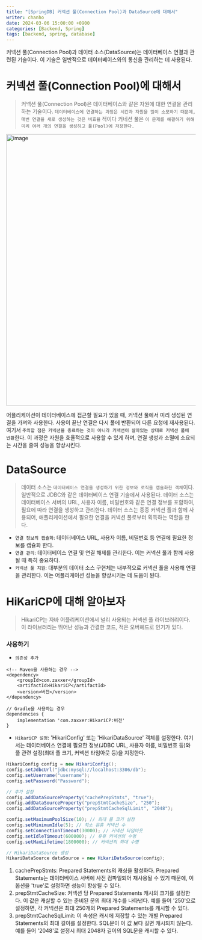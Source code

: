 ```yaml
---
title: "[SpringDB] 커넥션 풀(Connection Pool)과 DataSource에 대해서"
writer: chanho
date: 2024-03-06 15:00:00 +0900
categories: [Backend, Spring]
tags: [backend, spring, database]
---
```


커넥션 풀(Connection Pool)과 데이터 소스(DataSource)는 데이터베이스 연결과 관련된 기술이다. 이 기술은 일반적으로 데이터베이스와의 통신을 관리하는 데 사용된다.

# 커넥션 풀(Connection Pool)에 대해서

> 커넥션 풀(Connection Pool)은 데이터베이스와 같은 자원에 대한 연결을 관리하는 기술이다. `데이터베이스에 연결하는 과정은 시간과 자원을 많이 소모하기 때문에, 매번 연결을 새로 생성하는 것은 비효율` 적이다 커네션 풀은 `이 문제를 해결하기 위해 미리 여러 개의 연결을 생성하고 풀(Pool)에 저장한다.`

<img width="722" alt="image" src="https://github.com/chanhocode/chanhocode.github.io/assets/105937460/82adf834-f1ee-4790-8d31-ee7783aecd70">

어플리케이션이 데이터베이스에 접근할 필요가 있을 때, 커넥션 풀에서 미리 생성된 연결을 가져와 사용한다. 사용이 끝난 연결은 다시 풀에 반환되어 다른 요청에 재사용된다. 여기서 `주의할 점은 커넥션을 종료하는 것이 아니라 커넥션이 살아있는 상태로 커넥션 풀에 반환`한다. 이 과정은 자원을 효율적으로 사용할 수 있게 하며, 연결 생성과 소멸에 소요되는 시간을 줄여 성능을 향상시킨다.

# DataSource

> 데이터 소스는 `데이터베이스 연결을 생성하기 위한 정보와 로직을 캡슐화한 객체`이다. 일반적으로 JDBC와 같은 데이터베이스 연결 기술에서 사용된다. 데이터 소스는 데이터베이스 서버의 URL, 사용자 이름, 비밀번호와 같은 연결 정보를 포함하여, 필요에 따라 연결을 생성하고 관리한다. 데이터 소스는 종종 커넥션 풀과 함께 사용되어, 애플리케이션에서 필요한 연결을 커넥션 풀로부터 획득하는 역할을 한다.

- `연결 정보의 캡슐화`: 데이터베이스 URL, 사용자 이름, 비밀번호 등 연결에 필요한 정보를 캡슐화 한다.
- `연결 관리`: 데이터베이스 연결 및 연결 해제를 관리한다. 이는 커넥션 풀과 함께 사용될 때 특히 중요하다.
- `커넥션 풀 지원`: 대부분의 데이터 소스 구현체는 내부적으로 커넥션 풀을 사용해 연결을 관리한다. 이는 어플리케이션 성능을 향상시키는 데 도움이 된다.

# HiKariCP에 대해 알아보자

> HikariCP는 자바 어플리케이션에서 널리 사용되는 커넥션 풀 라이브러리이다. 이 라이브러리는 뛰어난 성능과 간결한 코드, 적은 오버헤드로 인기가 있다.

### 사용하기

- `의존성 추가`

```
<!-- Maven을 사용하는 경우 -->
<dependency>
    <groupId>com.zaxxer</groupId>
    <artifactId>HikariCP</artifactId>
    <version>버전</version>
</dependency>

// Gradle을 사용하는 경우
dependencies {
    implementation 'com.zaxxer:HikariCP:버전'
}
```

- `HikariCP 설정`: 'HikariConfig' 또는 'HikariDataSource' 객체를 설정한다. 여기서는 데이터베이스 연결에 필요한 정보(JDBC URL, 사용자 이름, 비밀번호 등)와 풀 관련 설정(최대 풀 크기, 커넥션 타임아웃 등)을 지정한다.

```java
HikariConfig config = new HikariConfig();
config.setJdbcUrl("jdbc:mysql://localhost:3306/db");
config.setUsername("username");
config.setPassword("Password");

// 추가 설정
config.addDataSourceProperty("cachePrepStmts", "true");
config.addDataSourceProperty("prepStmtCacheSize", "250");
config.addDataSourceProperty("prepStmtCacheSqlLimit", "2048");

config.setMaximumPoolSize(10); // 최대 풀 크기 설정
config.setMinimumIdle(5); // 최소 유휴 커넥션 수
config.setConnectionTimeout(30000); // 커넥션 타임아웃
config.setIdleTimeout(600000); // 유휴 커넥션의 수명
config.setMaxLifetime(1800000); // 커넥션의 최대 수명

// HikariDataSource 생성
HikariDataSource dataSource = new HikariDataSource(config);
```

1. cachePrepStmts: Prepared Statements의 캐싱을 활성화다. Prepared Statements는 데이터베이스 서버에 사전 컴파일되어 재사용될 수 있기 때문에, 이 옵션을 'true'로 설정하면 성능이 향상될 수 있다.
2. prepStmtCacheSize: 커넥션 당 Prepared Statements 캐시의 크기를 설정한다. 이 값은 캐실할 수 있는 준비된 문의 최대 개수를 나타낸다. 예를 들어 '250'으로 설정하면, 각 커넥션은 최대 250개의 Prepared Statements를 캐시할 수 있다.
3. prepStmtCacheSqlLimit: 이 속성은 캐시에 저장할 수 있는 개별 Prepared Statements의 최대 길이를 설정한다. SQL문이 이 값 보다 길면 캐시되지 않는다. 예를 들어 '2048'로 설정시 최대 2048자 길이의 SQL문을 캐시할 수 있다.
